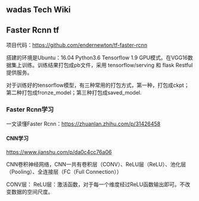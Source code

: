 ## wadas Tech Wiki

## Faster Rcnn tf

项目代码：https://github.com/endernewton/tf-faster-rcnn 

搭建的环境是Ubuntu：16.04 Python3.6 Tensorflow 1.9 GPU模式。在VGG16数据集上训练。训练结果打包成pb文件，采用
tensorflow/serving 和 flask Restful提供服务。

对于训练好的tensorflow模型，有三种常用的打包方式，第一种，打包成ckpt；第二种打包成fronze_model；第三种打包成saved_model.


### Faster Rcnn学习

一文读懂Faster Rcnn：https://zhuanlan.zhihu.com/p/31426458

#### CNN学习 

https://www.jianshu.com/p/da0c4cc76a06

CNN卷积神经网络，CNN一共有卷积层（CONV）、ReLU层（ReLU）、池化层（Pooling）、全连接层（FC（Full Connection））

CONV层：
ReLU层：激活函数，对于每一个维度经过ReLU函数输出即可。不改变数据的空间尺度。
